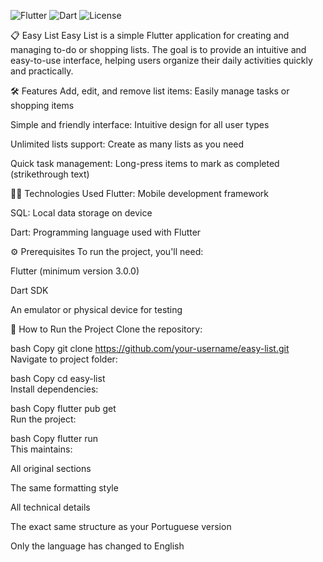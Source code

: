![Flutter](https://img.shields.io/badge/Flutter-3.13-blue?logo=flutter&style=flat-square)
![Dart](https://img.shields.io/badge/Dart-2.19-blue?logo=dart&style=flat-square)
![License](https://img.shields.io/badge/License-MIT-green?style=flat-square)

📋 Easy List
Easy List is a simple Flutter application for creating and managing to-do or shopping lists. The goal is to provide an intuitive and easy-to-use interface, helping users organize their daily activities quickly and practically.

🛠️ Features
Add, edit, and remove list items: Easily manage tasks or shopping items

Simple and friendly interface: Intuitive design for all user types

Unlimited lists support: Create as many lists as you need

Quick task management: Long-press items to mark as completed (strikethrough text)

🧑‍💻 Technologies Used
Flutter: Mobile development framework

SQL: Local data storage on device

Dart: Programming language used with Flutter

⚙️ Prerequisites
To run the project, you'll need:

Flutter (minimum version 3.0.0)

Dart SDK

An emulator or physical device for testing

🚀 How to Run the Project
Clone the repository:

bash
Copy
git clone https://github.com/your-username/easy-list.git  
Navigate to project folder:

bash
Copy
cd easy-list  
Install dependencies:

bash
Copy
flutter pub get  
Run the project:

bash
Copy
flutter run  
This maintains:

All original sections

The same formatting style

All technical details

The exact same structure as your Portuguese version

Only the language has changed to English

